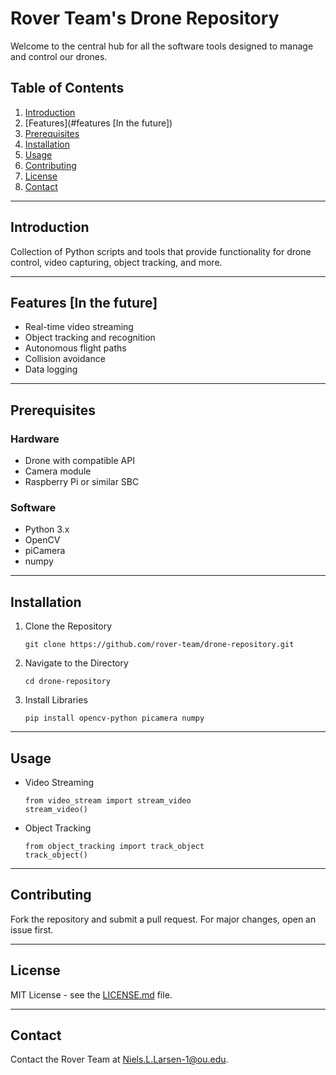 # Rover Team's Drone Repository

Welcome to the central hub for all the software tools designed to manage and control our drones.

## Table of Contents

1. [Introduction](#introduction)
2. [Features](#features [In the future])
3. [Prerequisites](#prerequisites)
4. [Installation](#installation)
5. [Usage](#usage)
6. [Contributing](#contributing)
7. [License](#license)
8. [Contact](#contact)

---

## Introduction

Collection of Python scripts and tools that provide functionality for drone control, video capturing, object tracking, and more.

---

## Features [In the future]

- Real-time video streaming
- Object tracking and recognition
- Autonomous flight paths
- Collision avoidance
- Data logging

---

## Prerequisites

### Hardware

- Drone with compatible API
- Camera module
- Raspberry Pi or similar SBC

### Software

- Python 3.x
- OpenCV
- piCamera
- numpy

---

## Installation

1. Clone the Repository
    ```
    git clone https://github.com/rover-team/drone-repository.git
    ```

2. Navigate to the Directory
    ```
    cd drone-repository
    ```

3. Install Libraries
    ```
    pip install opencv-python picamera numpy
    ```

---

## Usage

- Video Streaming
    ```
    from video_stream import stream_video
    stream_video()
    ```

- Object Tracking
    ```
    from object_tracking import track_object
    track_object()
    ```

---

## Contributing

Fork the repository and submit a pull request. For major changes, open an issue first.

---

## License

MIT License - see the [LICENSE.md](LICENSE) file.

---

## Contact

Contact the Rover Team at [Niels.L.Larsen-1@ou.edu](mailto:Niels.L.Larsen-1@ou.edu).
